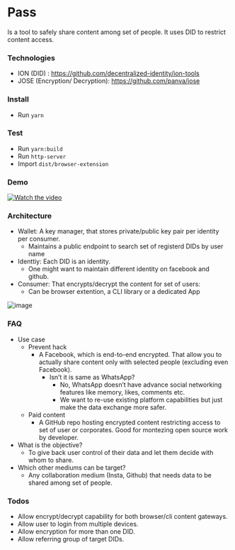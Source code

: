 # Pass

Is a tool to safely share content among set of people. It uses DID to restrict content access.

### Technologies
* ION (DID) : https://github.com/decentralized-identity/ion-tools
* JOSE (Encryption/ Decryption): https://github.com/panva/jose

### Install

- Run `yarn`

### Test

- Run `yarn:build`
- Run `http-server`
- Import `dist/browser-extension`

### Demo

[![Watch the video](https://user-images.githubusercontent.com/4686410/148703377-75cf29a9-49d2-46e2-8728-02ea954b0ced.png)](https://drive.google.com/file/d/1aa7MP4kAgimkCQofe3Y4XezseBSbJH5b/view?usp=sharing)

### Architecture
- Wallet: A key manager, that stores private/public key pair per identity per consumer.
  - Maintains a public endpoint to search set of registerd DIDs by user name   
- Identtiy: Each DID is an identity. 
  - One might want to maintain different identity on facebook and github.
- Consumer: That encrypts/decrypt the content for set of users:
  - Can be browser extention, a CLI library or a dedicated App


![image](https://user-images.githubusercontent.com/4686410/149637389-e5ef518b-2f34-4aac-8b35-077ccf550a31.png)


### FAQ
- Use case 
  - Prevent hack
    - A Facebook, which is end-to-end encrypted. That allow you to actually share content only with selected people (excluding even Facebook).
      - Isn’t it is same as WhatsApp? 
        - No, WhatsApp  doesn’t have advance social networking features like memory, likes, comments etc. 
        - We want to re-use existing platform capabilities but just make the data exchange more safer.
  - Paid content
    - A GitHub repo hosting encrypted content restricting access to set of user or corporates. Good for montezing open source work by developer.
- What is the objective?  
  - To give back user control of their data and let them decide with whom to share.
- Which other mediums can be target?  
  - Any collaboration medium (Insta, Github) that needs data to be shared among set of people.


### Todos
- Allow encrypt/decrypt capability for both browser/cli content gateways.
- Allow user to login from multiple devices.
- Allow encryption for more than one DID.
- Allow referring group of target DIDs.
